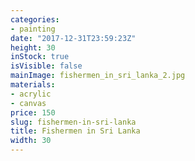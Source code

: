 ```yaml
---
categories:
- painting
date: "2017-12-31T23:59:23Z"
height: 30
inStock: true
isVisible: false
mainImage: fishermen_in_sri_lanka_2.jpg
materials:
- acrylic
- canvas
price: 150
slug: fishermen-in-sri-lanka
title: Fishermen in Sri Lanka
width: 30
---
```


